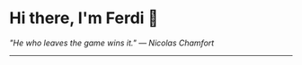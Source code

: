 <h1>Hi there, I'm Ferdi 👋</h1>

<p><em>
  "He who leaves the game wins it." — Nicolas Chamfort
</em></p>

---
